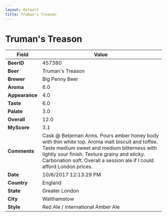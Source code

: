 ```yaml
---
layout: default
title: Truman's Treason
---
```


# Truman's Treason

| Field         | Value     |
|---------------|-----------|
| **BeerID** | 457380 |
| **Beer** | Truman's Treason |
| **Brewer** | Big Penny Beer |
| **Aroma** | 6.0 |
| **Appearance** | 4.0 |
| **Taste** | 6.0 |
| **Palate** | 3.0 |
| **Overall** | 12.0 |
| **MyScore** | 3.1 |
| **Comments** | Cask @ Betjeman Arms. Pours amber honey body with thin white top. Aroma malt biscuit and toffee. Taste medium sweet and medium bitterness with lightly sour finish. Texture grainy and sticky. Carbonation soft. Overall a session ale if I could afford London prices. |
| **Date** | 10/6/2017 12:13:29 PM |
| **Country** | England |
| **State** | Greater London |
| **City** | Walthamstow |
| **Style** | Red Ale / International Amber Ale |
